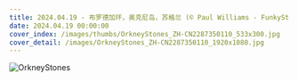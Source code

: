 ```yaml
---
title: 2024.04.19 - 布罗德加环，奥克尼岛，苏格兰 (© Paul Williams - FunkyStock/Getty Images)
date: 2024.04.19 00:00:00
cover_index: /images/thumbs/OrkneyStones_ZH-CN2287350110_533x300.jpg
cover_detail: /images/OrkneyStones_ZH-CN2287350110_1920x1080.jpg
---
```


![OrkneyStones](/images/OrkneyStones_ZH-CN2287350110_1920x1080.jpg)
